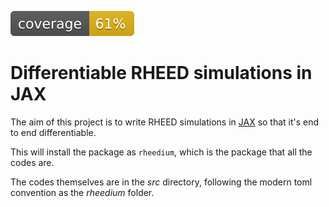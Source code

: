 ![Coverage](coverage.svg)
# Differentiable RHEED simulations in JAX

The aim of this project is to write RHEED simulations in [JAX](https://github.com/google/jax) so that it's end to end differentiable.

This will install the package as `rheedium`, which is the package that all the codes are.

The codes themselves are in the _src_ directory, following the modern toml convention as the _rheedium_ folder.